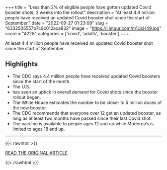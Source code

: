 +++
title = "Less than 2% of eligible people have gotten updated Covid booster shots, 3 weeks into the rollout"
description = "At least 4.4 million people have received an updated Covid booster shot since the start of September."
date = "2022-09-27 01:23:09"
slug = "6332505557b7c9c012aca832"
image = "https://i.imgur.com/m1UxH49.jpg"
score = "4228"
categories = ['covid', 'adults', 'booster']
+++

At least 4.4 million people have received an updated Covid booster shot since the start of September.

## Highlights

- The CDC says 4.4 million people have received updated Covid boosters since the start of the month.
- The U.S.
- has seen an uptick in overall demand for Covid shots since the booster rollout began.
- The White House estimates the number to be closer to 5 million doses of the new booster.
- The CDC recommends that everyone over 12 get an updated booster, as long as at least two months have passed since their last Covid shot.
- The vaccine is available to people ages 12 and up while Moderna’s is limited to ages 18 and up.

---

{{< rawhtml >}}
  <p class="article-category">
    <a target="_blank" href="https://www.nbcnews.com/health/health-news/updated-covid-booster-shots-doses-administered-cdc-rcna48960">READ THE ORIGINAL ARTICLE</a>
  </p>
{{< /rawhtml >}}
